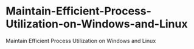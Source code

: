 # Maintain-Efficient-Process-Utilization-on-Windows-and-Linux
Maintain Efficient Process Utilization on Windows and Linux
